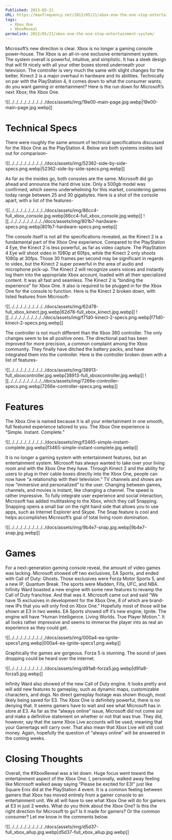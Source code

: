 ```yaml
---
Published: 2013-05-21
URL: https://maxfrequency.net/2013/05/21/xbox-one-the-one-stop-entertainment-system/
tags:
  - Xbox_One
  - XboxReveal
permalink: 2013/05/21/xbox-one-the-one-stop-entertainment-system/
---
```

Microsoft’s new direction is clear. Xbox is no longer a gaming console power-house. The Xbox is an all-in-one exclusive entertainment system. The system overall is powerful, intuitive, and simplistic. It has a sleek design that will fit nicely with all your other boxes stored underneath your television. The controller is very much the same with slight changes for the better. Kinect 2 is a major overhaul in hardware and its abilities. Technically on par with the PlayStation 4, it comes down to what the consumer wants; do you want gaming or entertainment? Here is the run down for Microsoft’s next Xbox; the Xbox One.

![[../../../../../../../../../docs/assets/img/19e00-main-page.jpg.webp|19e00-main-page.jpg.webp]]

# Technical Specs

There were roughly the same amount of technical specifications discussed for the Xbox One as the PlayStation 4. Below are both systems insides laid out for comparison-

![[../../../../../../../../../docs/assets/img/52362-side-by-side-specs.png.webp|52362-side-by-side-specs.png.webp]]

As far as the insides go, both consoles are the same. Microsoft did go ahead and announce the hard drive size. Only a 500gb model was confirmed, which seems underwhelming for this market, considering games today range between 25 and 30 gigabytes. Here is a shot of the console apart, with a list of the features-

![[../../../../../../../../../docs/assets/img/86cc4-full_xbox_console.jpg.webp|86cc4-full_xbox_console.jpg.webp]]
![[../../../../../../../../../docs/assets/img/801b7-hardware-specs.png.webp|801b7-hardware-specs.png.webp]]

The console itself is not all the specifications revealed, as the Kinect 2 is a fundamental part of the Xbox One experience. Compared to the PlayStation 4 Eye, the Kinect 2 is less powerful, as far as video capture. The PlayStation 4 Eye will shoot video in 1080p at 60fps, while the Kinect 2 only shoots 1080p at 30fps. Those 30 frames per second may be significant in regards to video, but the Kinect 2 super powerful in the area of audio and microphone pick-up. The Kinect 2 will recognize users voices and instantly log them into the appropriate Xbox account, loaded with all their specialized content. It was all fast and seamless. The Kinect 2 is “binding the experience” for Xbox One. It also is required to be plugged in for the Xbox One for the console to function. Here is the Kinect 2 broken down, with listed features from Microsoft-

![[../../../../../../../../../docs/assets/img/62d78-full_xbox_kinect.jpg.webp|62d78-full_xbox_kinect.jpg.webp]]
![[../../../../../../../../../docs/assets/img/f71d0-kinect-2-specs.png.webp|f71d0-kinect-2-specs.png.webp]]

The controller is not much different than the Xbox 360 controller. The only changes seem to be all positive ones. The directional pad has been improved for more precision, a common complaint among the Xbox community. They finally have ditched the battery packs, and have integrated them into the controller. Here is the controller broken down with a list of features-

![[../../../../../../../../../docs/assets/img/38913-full_xboxcontroller.jpg.webp|38913-full_xboxcontroller.jpg.webp]]
![[../../../../../../../../../docs/assets/img/7266e-controller-specs.png.webp|7266e-controller-specs.png.webp]]

# Features

The Xbox One is named because it is all your entertainment in one smooth, full featured experience tailored to you. The Xbox One experience is “Simple. Instant. Complete.”

![[../../../../../../../../../docs/assets/img/f3465-simple-instant-complete.jpg.webp|f3465-simple-instant-complete.jpg.webp]]

It is no longer a gaming system with entertainment features, but an entertainment system. Microsoft has always wanted to take over your living room and with the Xbox One they have. Through Kinect 2 and the ability for users to plug in their cable boxes directly into the Xbox One, people can now have “a relationship with their television.” TV channels and shows are now “immersive and personalized” to the user. Changing between games, channels, and movies is instant, like changing a channel. The speed is rather impressive. To fully integrate user experience and social interaction, Microsoft has added multitasking to the Xbox, which they call Snapping. Snapping opens a small bar on the right hand side that allows you to use apps, such as Internet Explorer and Skype. The Snap feature is cool and helps accomplishes Microsoft’s goal of total living room domination.

![[../../../../../../../../../docs/assets/img/9b4e7-snap.jpg.webp|9b4e7-snap.jpg.webp]]

# Games

For a next-generation gaming console reveal, the amount of video games was lacking. Microsoft showed off two exclusives, EA Sports, and ended with Call of Duty: Ghosts. Those exclusives were Forza Motor Sports 5, and a new IP, Quantum Break. The sports were Madden, Fifa, UFC, and NBA. Infinity Ward boasted a new engine with some new features to revamp the Call of Duty franchise. And that was it. Microsoft came out and said “We have 15 exclusives in development for the Xbox One, 8 of which are brand-new IPs that you will only find on Xbox One.” Hopefully most of those will be shown at E3 in two weeks. EA Sports showed off it’s new engine; Ignite. The engine will have “Human Intelligence. Living Worlds. True Player Motion.”. It all looks rather impressive and seems to immerse the player into as real an experience as they could get.

![[../../../../../../../../../docs/assets/img/000a4-ea-ignite-specs1.png.webp|000a4-ea-ignite-specs1.png.webp]]

Graphically the games are gorgeous. Forza 5 is stunning. The sound of jaws dropping could be heard over the internet.

![[../../../../../../../../../docs/assets/img/d91a8-forza5.jpg.webp|d91a8-forza5.jpg.webp]]

Infinity Ward also showed of the new Call of Duty engine. It looks pretty and will add new features to gameplay, such as dynamic maps, customizable characters, and dogs. No direct gameplay footage was shown though, most likely being saved for E3. The Xbox One is definitely powerful, there is no denying that. It seems gamers have to wait and see what Microsoft has in store at E3. As far as the “always online” issue, Microsoft did not come out and make a definitive statement on whether or not that was true. They did, however, say that the same Xbox Live accounts will be used, meaning that your Gamertags will carry over. That also mean that Xbox Live will still cost money. Again, hopefully the question of “always online” will be answered in the coming weeks.

# Closing Thoughts

Overall, the #XboxReveal was a let down. Huge focus went toward the entertainment aspect of the Xbox One. I, personally, walked away feeling like Microsoft walked away saying “Please be excited for E3!” just like Square Enix did at the PlayStation 4 event. It is a common feeling between gamers that Xbox has moved entirely from a gamer console to an entertainment unit. We all will have to see what Xbox One will do for gamers at E3 in just 2 weeks. What do you think about the Xbox One? Is this the right direction for Microsoft to go? Is it made for gamers? Or the common consumer? Let me know in the comments below.

![[../../../../../../../../../docs/assets/img/d5d37-full_xbox_allup.jpg.webp|d5d37-full_xbox_allup.jpg.webp]]
